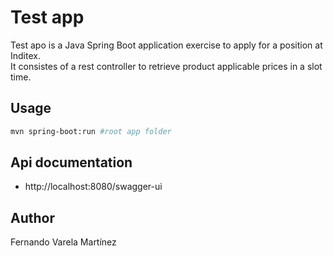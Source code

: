 # Test app
Test apo is a Java Spring Boot application exercise to apply for a position at Inditex.  
It consistes of a rest controller to retrieve product applicable prices in a slot time.

## Usage
```bash
mvn spring-boot:run #root app folder
```

## Api documentation
- http://localhost:8080/swagger-ui

## Author
Fernando Varela Martínez

